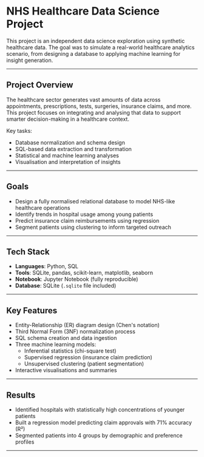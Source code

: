 # NHS Healthcare Data Science Project

This project is an independent data science exploration using synthetic healthcare data. The goal was to simulate a real-world healthcare analytics scenario, from designing a database to applying machine learning for insight generation. 

---

##  Project Overview

The healthcare sector generates vast amounts of data across appointments, prescriptions, tests, surgeries, insurance claims, and more. This project focuses on integrating and analysing that data to support smarter decision-making in a healthcare context.

Key tasks:
- Database normalization and schema design
- SQL-based data extraction and transformation
- Statistical and machine learning analyses
- Visualisation and interpretation of insights

---

##  Goals

- Design a fully normalised relational database to model NHS-like healthcare operations
- Identify trends in hospital usage among young patients
- Predict insurance claim reimbursements using regression
- Segment patients using clustering to inform targeted outreach

---

##  Tech Stack

- **Languages**: Python, SQL
- **Tools**: SQLite, pandas, scikit-learn, matplotlib, seaborn
- **Notebook**: Jupyter Notebook (fully reproducible)
- **Database**: SQLite (`.sqlite` file included)

---

##  Key Features

- Entity-Relationship (ER) diagram design (Chen's notation)
- Third Normal Form (3NF) normalization process
- SQL schema creation and data ingestion
- Three machine learning models:
  - Inferential statistics (chi-square test)
  - Supervised regression (insurance claim prediction)
  - Unsupervised clustering (patient segmentation)
- Interactive visualisations and summaries

---

##  Results 

- Identified hospitals with statistically high concentrations of younger patients
- Built a regression model predicting claim approvals with 71% accuracy (R²)
- Segmented patients into 4 groups by demographic and preference profiles

---
